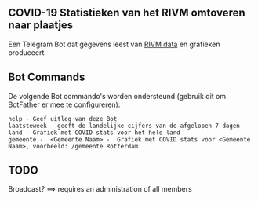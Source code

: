 ## COVID-19 Statistieken van het RIVM omtoveren naar plaatjes

Een Telegram Bot dat gegevens leest van [RIVM data](https://data.rivm.nl/covid-19/COVID-19_aantallen_gemeente_per_dag.json) en grafieken produceert.

## Bot Commands

De volgende Bot commando's worden ondersteund (gebruik dit om BotFather er mee te configureren):
```
help - Geef uitleg van deze Bot
laatsteweek - geeft de landelijke cijfers van de afgelopen 7 dagen 
land - Grafiek met COVID stats voor het hele land
gemeente -  <Gemeente Naam> -  Grafiek met COVID stats voor <Gemeente Naam>, voorbeeld: /gemeente Rotterdam
```

## TODO

Broadcast? ==> requires an administration of all members